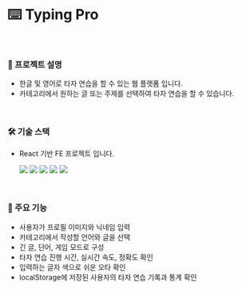 # ⌨️ Typing Pro

<br/>

### 📑 프로젝트 설명

- 한글 및 영어로 타자 연습을 할 수 있는 웹 플랫폼 입니다.
- 카테고리에서 원하는 글 또는 주제를 선택하여 타자 연습을 할 수 있습니다.

<br />

### 🛠️ 기술 스택

- React 기반 FE 프로젝트 입니다.
  <p>
  <img src="https://img.shields.io/badge/react-61DAFB?style=for-the-badge&logo=React&logoColor=black"/>
    <img src="https://img.shields.io/badge/JavaScript-F7DF1E?style=for-the-badge&logo=JavaScript&logoColor=black"/>
  <img src="https://img.shields.io/badge/HTML5-E34F26?style=for-the-badge&logo=HTML5&logoColor=white"/>
  <img src="https://img.shields.io/badge/CSS3-1572B6?style=for-the-badge&logo=CSS3&logoColor=white"/>
  <img src="https://img.shields.io/badge/React Router-CA4245?style=for-the-badge&logo=React Router&logoColor=white"/>
  </p>

<br />

### 🔎 주요 기능

- 사용자가 프로필 이미지와 닉네임 입력
- 카테고리에서 작성할 언어와 글을 선택
- 긴 글, 단어, 게임 모드로 구성
- 타자 연습 진행 시간, 실시간 속도, 정확도 확인
- 입력하는 글자 색으로 쉬운 오타 확인
- localStorage에 저장된 사용자의 타자 연습 기록과 통계 확인


